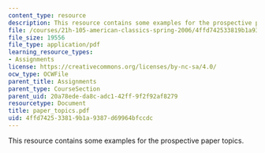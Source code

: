 ```yaml
---
content_type: resource
description: This resource contains some examples for the prospective paper topics.
file: /courses/21h-105-american-classics-spring-2006/4ffd742533819b1a9387d69964bfccdc_paper_topics.pdf
file_size: 19556
file_type: application/pdf
learning_resource_types:
- Assignments
license: https://creativecommons.org/licenses/by-nc-sa/4.0/
ocw_type: OCWFile
parent_title: Assignments
parent_type: CourseSection
parent_uid: 20a78ede-da8c-adc1-42ff-9f2f92af8279
resourcetype: Document
title: paper_topics.pdf
uid: 4ffd7425-3381-9b1a-9387-d69964bfccdc
---
```

This resource contains some examples for the prospective paper topics.